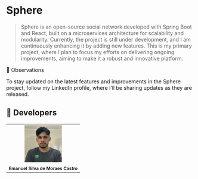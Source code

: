 # Sphere
 
> Sphere is an open-source social network developed with Spring Boot and React, built on a microservices architecture for scalability and modularity. Currently, the project is still under development, and I am continuously enhancing it by adding new features. This is my primary project, where I plan to focus my efforts on delivering ongoing improvements, aiming to make it a robust and innovative platform.

📝 Observations

To stay updated on the latest features and improvements in the Sphere project, follow my LinkedIn profile, where I’ll be sharing updates as they are released.

## 🤝 Developers
<table>
  <tr>
    <td align="center">
        <img src="./images/perfil.jpeg" width="100px;" alt="Emanuel"/><br>
        <sub>
          <b>Emanuel Silva de Moraes Castro</b>
        </sub>
    </td>
  </tr>
</table>